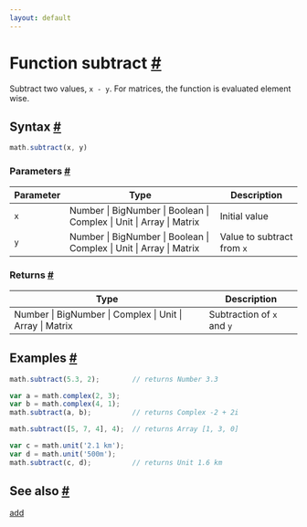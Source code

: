 ```yaml
---
layout: default
---
```


<h1 id="function-subtract">Function subtract <a href="#function-subtract" title="Permalink">#</a></h1>

Subtract two values, `x - y`.
For matrices, the function is evaluated element wise.


<h2 id="syntax">Syntax <a href="#syntax" title="Permalink">#</a></h2>

```js
math.subtract(x, y)
```

<h3 id="parameters">Parameters <a href="#parameters" title="Permalink">#</a></h3>

Parameter | Type | Description
--------- | ---- | -----------
`x` | Number &#124; BigNumber &#124; Boolean &#124; Complex &#124; Unit &#124; Array &#124; Matrix |  Initial value
`y` | Number &#124; BigNumber &#124; Boolean &#124; Complex &#124; Unit &#124; Array &#124; Matrix |  Value to subtract from `x`

<h3 id="returns">Returns <a href="#returns" title="Permalink">#</a></h3>

Type | Description
---- | -----------
Number &#124; BigNumber &#124; Complex &#124; Unit &#124; Array &#124; Matrix |  Subtraction of `x` and `y`


<h2 id="examples">Examples <a href="#examples" title="Permalink">#</a></h2>

```js
math.subtract(5.3, 2);        // returns Number 3.3

var a = math.complex(2, 3);
var b = math.complex(4, 1);
math.subtract(a, b);          // returns Complex -2 + 2i

math.subtract([5, 7, 4], 4);  // returns Array [1, 3, 0]

var c = math.unit('2.1 km');
var d = math.unit('500m');
math.subtract(c, d);          // returns Unit 1.6 km
```


<h2 id="see-also">See also <a href="#see-also" title="Permalink">#</a></h2>

[add](add.html)


<!-- Note: This file is automatically generated from source code comments. Changes made in this file will be overridden. -->
